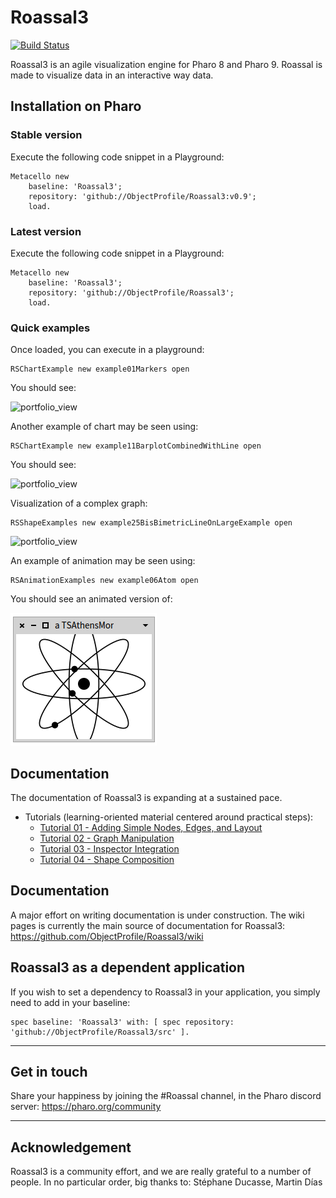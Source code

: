 # Roassal3
[![Build Status](https://travis-ci.org/ObjectProfile/Roassal3.svg?branch=master)](https://travis-ci.org/ObjectProfile/Roassal3)

Roassal3 is an agile visualization engine for Pharo 8 and Pharo 9. Roassal is made to visualize data in an interactive way data.


## Installation on Pharo

### Stable version
Execute the following code snippet in a Playground:

```Smalltalk
Metacello new
    baseline: 'Roassal3';
    repository: 'github://ObjectProfile/Roassal3:v0.9';
    load.
``` 

### Latest version

Execute the following code snippet in a Playground:
```Smalltalk
Metacello new
    baseline: 'Roassal3';
    repository: 'github://ObjectProfile/Roassal3';
    load.
``` 

### Quick examples
Once loaded, you can execute in a playground:

```Smalltalk
RSChartExample new example01Markers open
```

You should see:

<img width="250" height="250" alt="portfolio_view" src="https://github.com/ObjectProfile/Roassal3/blob/master/screenshots/chartExample.png">

Another example of chart may be seen using:
```Smalltalk
RSChartExample new example11BarplotCombinedWithLine open
```

You should see:

<img width="250" height="250" alt="portfolio_view" src="https://github.com/ObjectProfile/Roassal3/blob/master/screenshots/chartExample2.png">


Visualization of a complex graph:
```Smalltalk
RSShapeExamples new example25BisBimetricLineOnLargeExample open
```

<img width="250" height="250" alt="portfolio_view" src="https://github.com/ObjectProfile/Roassal3/blob/master/screenshots/complexGraph.png">

An example of animation may be seen using:

```Smalltalk
RSAnimationExamples new example06Atom open
```
You should see an animated version of:

![atom](screenshots/smallAtom.png)

## Documentation
The documentation of Roassal3 is expanding at a sustained pace.

- Tutorials (learning-oriented material centered around practical steps):
    - [Tutorial 01 - Adding Simple Nodes, Edges, and Layout](LesMiserables.md)
    - [Tutorial 02 - Graph Manipulation](GraphTutorial.md)
    - [Tutorial 03 - Inspector Integration](GTInspectorIntegration.md)
    - [Tutorial 04 - Shape Composition](ShapeComposition.md)

## Documentation
A major effort on writing documentation is under construction. The wiki pages is currently the main source of documentation for Roassal3: https://github.com/ObjectProfile/Roassal3/wiki


## Roassal3 as a dependent application
If you wish to set a dependency to Roassal3 in your application, you simply need to add in your baseline:

```Smalltalk
spec baseline: 'Roassal3' with: [ spec repository: 'github://ObjectProfile/Roassal3/src' ].
```
_____
## Get in touch
Share your happiness by joining the #Roassal channel, in the Pharo discord server: https://pharo.org/community

_____
## Acknowledgement

Roassal3 is a community effort, and we are really grateful to a number of people. In no particular order, big thanks to:
Stéphane Ducasse, Martin Días

